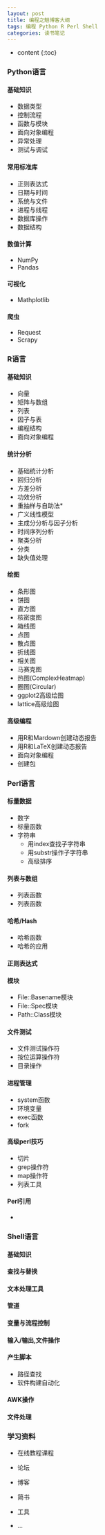 ```yaml
---
layout: post
title: 编程之魅博客大纲
tags: 编程 Python R Perl Shell
categories: 读书笔记
---
```


* content
{:toc}

### Python语言
#### 基础知识
* 数据类型
* 控制流程
* 函数与模块
* 面向对象编程
* 异常处理
* 测试与调试

#### 常用标准库
* 正则表达式
* 日期与时间
* 系统与文件
* 进程与线程
* 数据库操作
* 数据结构





<!--break-->

#### 数值计算
* NumPy
* Pandas

#### 可视化
* Mathplotlib

#### 爬虫
* Request
* Scrapy

### R语言

#### 基础知识

* 向量
* 矩阵与数组
* 列表
* 因子与表
* 编程结构
* 面向对象编程

#### 统计分析
* 基础统计分析
* 回归分析
* 方差分析
* 功效分析
* 重抽样与自助法*
* 广义线性模型
* 主成分分析与因子分析
* 时间序列分析
* 聚类分析
* 分类
* 缺失值处理 

#### 绘图
- 条形图
- 饼图
- 直方图
- 核密度图
- 箱线图
- 点图
- 散点图
- 折线图
- 相关图
- 马赛克图
- 热图(ComplexHeatmap)
- 圈图(Circular)
- ggplot2高级绘图
- lattice高级绘图

#### 高级编程
- 用R和Mardown创建动态报告
- 用R和LaTeX创建动态报告
- 面向对象编程
- 创建包

### Perl语言

#### 标量数据
* 数字
* 标量函数
* 字符串
	- 用index查找子字符串
	- 用substr操作子字符串
	- 高级排序

#### 列表与数组
* 列表函数
* 列表函数

#### 哈希/Hash
* 哈希函数
* 哈希的应用

#### 正则表达式


#### 模块
* File::Basename模块
* File::Spec模块
* Path::Class模块

#### 文件测试
* 文件测试操作符
* 按位运算操作符
* 目录操作

#### 进程管理
* system函数
* 环境变量
* exec函数
* fork

#### 高级perl技巧
* 切片
* grep操作符
* map操作符
* 列表工具

#### Perl引用
* 


### Shell语言

#### 基础知识

#### 查找与替换

#### 文本处理工具

#### 管道

#### 变量与流程控制

#### 输入/输出,文件操作

#### 产生脚本
* 路径查找
* 软件构建自动化

#### AWK操作


#### 文件处理



### 学习资料

- 在线教程课程

- 论坛

- 博客

- 简书

- 工具

- ...









